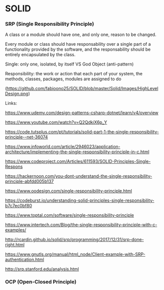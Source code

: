 # SOLID


### SRP (Single Responsibility Principle)

A class or a module should have one, and only one, reason to be changed.

Every module or class should have responsability over a single part of a functionality provided by the software, and the responsability should be entirely encapsulated by the class.

Single: only one, isolated, by itself VS God Object (anti-pattern)

Responsibility: the work or action that each part of your system, the methods, classes, packages, modules are assigned to do

(https://github.com/fabioono25/SOLID/blob/master/Solid/Images/HighLevelDesign.png)

Links:

https://www.udemy.com/design-patterns-csharp-dotnet/learn/v4/overview

https://www.youtube.com/watch?v=Q2QdkiX6p_Y

https://code.tutsplus.com/pt/tutorials/solid-part-1-the-single-responsibility-principle--net-36074

https://www.infoworld.com/article/2946023/application-architecture/implementing-the-single-responsibility-principle-in-c.html

https://www.codeproject.com/Articles/611593/SOLID-Principles-Single-Respons

https://hackernoon.com/you-dont-understand-the-single-responsibility-principle-abfdd005b137

https://www.oodesign.com/single-responsibility-principle.html

https://codeburst.io/understanding-solid-principles-single-responsibility-b7c7ec0bf80

https://www.toptal.com/software/single-responsibility-principle

https://www.intertech.com/Blog/the-single-responsibility-principle-with-c-examples/

http://rcardin.github.io/solid/srp/programming/2017/12/31/srp-done-right.html

https://www.gnutls.org/manual/html_node/Client-example-with-SRP-authentication.html

http://srp.stanford.edu/analysis.html


### OCP (Open-Closed Principle)
